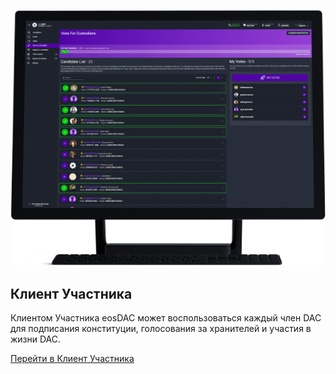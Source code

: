![Member Client](/assets/tools/member-client.png)

Клиент Участника
---

Клиентом Участника eosDAC может воспользоваться каждый член DAC для подписания конституции, голосования за хранителей и участия в жизни DAC.

[Перейти в Клиент Участника](https://members.eosdac.io)
